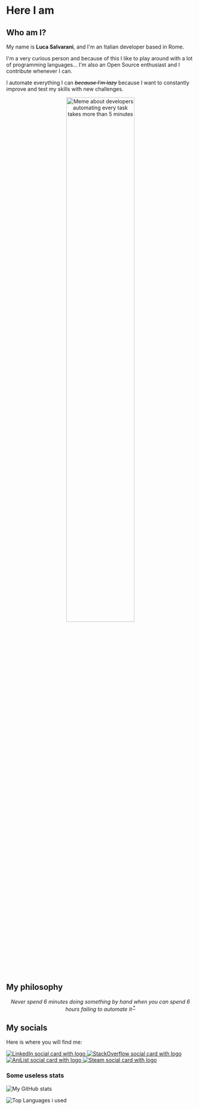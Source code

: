 # Here I am

## Who am I?
My name is **Luca Salvarani**, and I'm an Italian developer based in Rome.

I'm a very curious person and because of this I like to play around with a lot of programming languages...
I'm also an Open Source enthusiast and I contribute whenever I can.

I automate everything I can <s><i>because I'm lazy</i></s> because I want to constantly improve and test my skills with new challenges.

<p align=center>
  <img title="A picture representing my philosophy" alt="Meme about developers automating every task takes more than 5 minutes" width="60%" src="https://github.com/LukeSavefrogs/LukeSavefrogs/assets/33452387/0907593d-9d4c-44b0-90f5-08bb889863d2"/>
</p>

## My philosophy

<p align=center>
  <i>Never spend 6 minutes doing something by hand when you can spend 6 hours failing to automate it</i><sup><a href="https://twitter.com/zhuowei/status/1254266079532154880"> * </a></sup>
</p>

## My socials

Here is where you will find me:

<a href="https://www.linkedin.com/in/lucasalvarani" title="Find me on LinkedIn">
  <img alt="LinkedIn social card with logo" src="https://img.shields.io/badge/LinkedIn-blue?logo=linkedin&logoColor=white&style=for-the-badge"/>
</a>

<a href="https://stackoverflow.com/users/8965861/lukesavefrogs" title="Find me on StackOverflow">
  <img alt="StackOverflow social card with logo" src="https://img.shields.io/badge/StackOverflow-white?logo=stackoverflow&color=black&style=for-the-badge"/>
</a>

<a href="https://anilist.co/user/5260463" title="Obviously not work releated, lol">
  <img alt="AniList social card with logo" src="https://img.shields.io/badge/AniList-white?logo=myanimelist&color=2E51A2&style=for-the-badge"/>
</a>

<a href="https://steamcommunity.com/id/lukesavefrogs" title="Again, another clear offtopic here">
  <img alt="Steam social card with logo" src="https://img.shields.io/badge/Steam-white?logo=steam&color=171A21&style=for-the-badge"/>
</a>


### Some useless stats
![My GitHub stats](https://github-readme-stats.vercel.app/api?username=LukeSavefrogs&count_private=true&theme=tokyonight)

![Top Languages i used](https://github-readme-stats.vercel.app/api/top-langs/?username=LukeSavefrogs&langs_count=8&layout=compact&theme=tokyonight)
